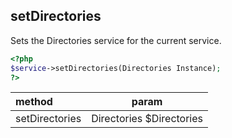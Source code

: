 ## setDirectories

Sets the Directories service for the current service.

```php
<?php
$service->setDirectories(Directories Instance);
?>
```

| method | param |
|:-----|:-----:|
| setDirectories | Directories $Directories |
